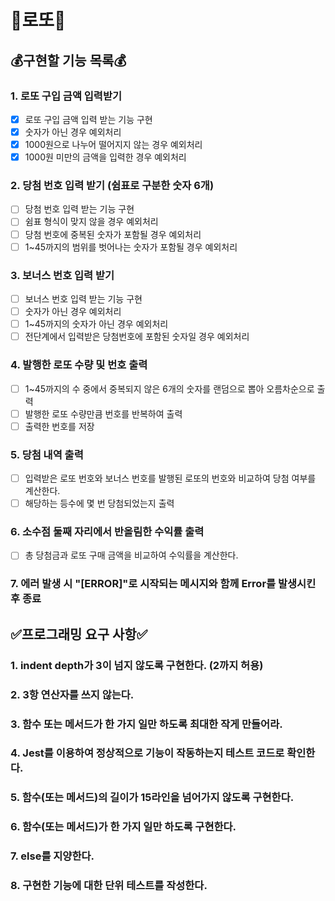 # 🎰로또🎰

## 💰구현할 기능 목록💰

### 1. 로또 구입 금액 입력받기

- [x] 로또 구입 금액 입력 받는 기능 구현
- [x] 숫자가 아닌 경우 예외처리
- [x] 1000원으로 나누어 떨어지지 않는 경우 예외처리
- [x] 1000원 미만의 금액을 입력한 경우 예외처리

### 2. 당첨 번호 입력 받기 (쉼표로 구분한 숫자 6개)

- [ ] 당첨 번호 입력 받는 기능 구현
- [ ] 쉼표 형식이 맞지 않을 경우 예외처리
- [ ] 당첨 번호에 중복된 숫자가 포함될 경우 예외처리
- [ ] 1~45까지의 범위를 벗어나는 숫자가 포함될 경우 예외처리

### 3. 보너스 번호 입력 받기

- [ ] 보너스 번호 입력 받는 기능 구현
- [ ] 숫자가 아닌 경우 예외처리
- [ ] 1~45까지의 숫자가 아닌 경우 예외처리
- [ ] 전단계에서 입력받은 당첨번호에 포함된 숫자일 경우 예외처리

### 4. 발행한 로또 수량 및 번호 출력

- [ ] 1~45까지의 수 중에서 중복되지 않은 6개의 숫자를 랜덤으로 뽑아 오름차순으로 출력
- [ ] 발행한 로또 수량만큼 번호를 반복하여 출력
- [ ] 출력한 번호를 저장

### 5. 당첨 내역 출력

- [ ] 입력받은 로또 번호와 보너스 번호를 발행된 로또의 번호와 비교하여 당첨 여부를 계산한다.
- [ ] 해당하는 등수에 몇 번 당첨되었는지 출력

### 6. 소수점 둘째 자리에서 반올림한 수익률 출력

- [ ] 총 당첨금과 로또 구매 금액을 비교하여 수익률을 계산한다.

### 7. 에러 발생 시 "[ERROR]"로 시작되는 메시지와 함께 Error를 발생시킨 후 종료

## ✅프로그래밍 요구 사항✅

### 1. indent depth가 3이 넘지 않도록 구현한다. (2까지 허용)

### 2. 3항 연산자를 쓰지 않는다.

### 3. 함수 또는 메서드가 한 가지 일만 하도록 최대한 작게 만들어라.

### 4. Jest를 이용하여 정상적으로 기능이 작동하는지 테스트 코드로 확인한다.

### 5. 함수(또는 메서드)의 길이가 15라인을 넘어가지 않도록 구현한다.

### 6. 함수(또는 메서드)가 한 가지 일만 하도록 구현한다.

### 7. else를 지양한다.

### 8. 구현한 기능에 대한 단위 테스트를 작성한다.
